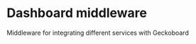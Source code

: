 Dashboard middleware
====================

Middleware for integrating different services with Geckoboard
